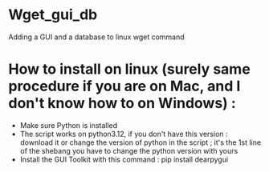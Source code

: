 # Wget_gui_db
Adding a GUI and a database to linux wget command

# How to install on linux (surely same procedure if you are on Mac, and I don't know how to on Windows) :
- Make sure Python is installed
- The script works on python3.12, if you don't have this version : download it or change the version of python in the script ; it's the 1st line of the shebang you have to change the python version with yours
- Install the GUI Toolkit with this command : pip install dearpygui

  


